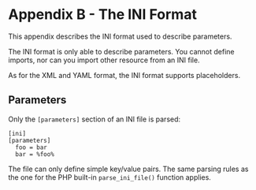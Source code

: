 Appendix B - The INI Format
============================

This appendix describes the INI format used to describe parameters.

The INI format is only able to describe parameters. You cannot define imports,
nor can you import other resource from an INI file.

As for the XML and YAML format, the INI format supports placeholders.

Parameters
----------

Only the `[parameters]` section of an INI file is parsed:

    [ini]
    [parameters]
      foo = bar
      bar = %foo%

The file can only define simple key/value pairs. The same parsing rules as the
one for the PHP built-in `parse_ini_file()` function applies.
